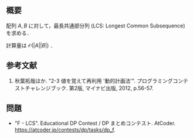 ## 概要

配列 $A, B$ に対して，最長共通部分列 (LCS: Longest Common Subsequence) を求める．

計算量は $\mathcal{O}(\lvert A \rvert \lvert B \rvert)$ ．


## 参考文献

1. 秋葉拓哉ほか. "2-3 値を覚えて再利用 '動的計画法'". プログラミングコンテストチャレンジブック. 第2版, マイナビ出版, 2012, p.56-57.


## 問題

- "F - LCS". Educational DP Contest / DP まとめコンテスト. AtCoder. <https://atcoder.jp/contests/dp/tasks/dp_f>.
